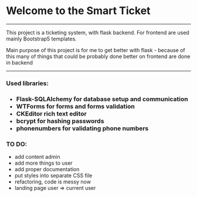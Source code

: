 <h1>Welcome to the Smart Ticket</h1>

<hr>

<p>This project is a ticketing system, with flask backend. For frontend are used mainly Bootstrap5 templates.</p>
<p>Main purpose of this project is for me to get better with flask - because of this many of things that could be probably done better on frontend are done in backend</p>
<hr>
<h3>Used libraries:<h3>
<ul>
<li><b>Flask-SQLAlchemy</b> for database setup and communication</li>
<li><b>WTForms</b> for forms and forms validation</li>
<li><b>CKEditor</b> rich text editor</li>
<li><b>bcrypt</b> for hashing passwords</li>
<li><b>phonenumbers</b> for validating phone numbers</li>
</ul>


<h3>TO DO:</h3>
<ul>
    <li>add content admin</li>
    <li>add more things to user</li>
    <li>add proper documentation</li>
    <li>put styles into separate CSS file</li>
    <li>refactoring, code is messy now</li>
    <li>landing page user => current user</li>
</ul>